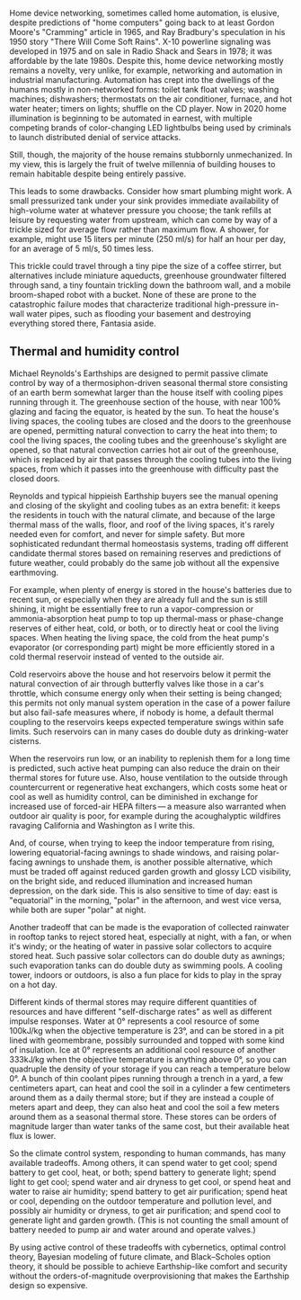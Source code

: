 Home device networking, sometimes called home automation, is elusive,
despite predictions of "home computers" going back to at least Gordon
Moore's "Cramming" article in 1965, and Ray Bradbury's speculation in
his 1950 story "There Will Come Soft Rains".  X-10 powerline signaling
was developed in 1975 and on sale in Radio Shack and Sears in 1978; it
was affordable by the late 1980s.  Despite this, home device
networking mostly remains a novelty, very unlike, for example,
networking and automation in industrial manufacturing.  Automation has
crept into the dwellings of the humans mostly in non-networked forms:
toilet tank float valves; washing machines; dishwashers; thermostats
on the air conditioner, furnace, and hot water heater; timers on
lights; shuffle on the CD player.  Now in 2020 home illumination is
beginning to be automated in earnest, with multiple competing brands
of color-changing LED lightbulbs being used by criminals to launch
distributed denial of service attacks.

Still, though, the majority of the house remains stubbornly
unmechanized.  In my view, this is largely the fruit of twelve
millennia of building houses to remain habitable despite being
entirely passive.

This leads to some drawbacks.  Consider how smart plumbing might work.
A small pressurized tank under your sink provides immediate
availability of high-volume water at whatever pressure you choose; the
tank refills at leisure by requesting water from upstream, which can
come by way of a trickle sized for average flow rather than maximum
flow.  A shower, for example, might use 15 liters per minute (250
ml/s) for half an hour per day, for an average of 5 ml/s, 50 times
less.

This trickle could travel through a tiny pipe the size of a coffee
stirrer, but alternatives include miniature aqueducts, greenhouse
groundwater filtered through sand, a tiny fountain trickling down the
bathroom wall, and a mobile broom-shaped robot with a bucket.  None of
these are prone to the catastrophic failure modes that characterize
traditional high-pressure in-wall water pipes, such as flooding your
basement and destroying everything stored there, Fantasia aside.

Thermal and humidity control
----------------------------

Michael Reynolds's Earthships are designed to permit passive climate
control by way of a thermosiphon-driven seasonal thermal store
consisting of an earth berm somewhat larger than the house itself with
cooling pipes running through it.  The greenhouse section of the
house, with near 100% glazing and facing the equator, is heated by the
sun.  To heat the house's living spaces, the cooling tubes are closed
and the doors to the greenhouse are opened, permitting natural
convection to carry the heat into them; to cool the living spaces, the
cooling tubes and the greenhouse's skylight are opened, so that
natural convection carries hot air out of the greenhouse, which is
replaced by air that passes through the cooling tubes into the living
spaces, from which it passes into the greenhouse with difficulty past
the closed doors.

Reynolds and typical hippieish Earthship buyers see the manual opening
and closing of the skylight and cooling tubes as an extra benefit: it
keeps the residents in touch with the natural climate, and because of
the large thermal mass of the walls, floor, and roof of the living
spaces, it's rarely needed even for comfort, and never for simple
safety.  But more sophisticated redundant thermal homeostasis systems,
trading off different candidate thermal stores based on remaining
reserves and predictions of future weather, could probably do the same
job without all the expensive earthmoving.

For example, when plenty of energy is stored in the house's batteries
due to recent sun, or especially when they are already full and the
sun is still shining, it might be essentially free to run a
vapor-compression or ammonia-absorption heat pump to top up
thermal-mass or phase-change reserves of either heat, cold, or both,
or to directly heat or cool the living spaces.  When heating the
living space, the cold from the heat pump's evaporator (or
corresponding part) might be more efficiently stored in a cold thermal
reservoir instead of vented to the outside air.

Cold reservoirs above the house and hot reservoirs below it permit the
natural convection of air through butterfly valves like those in a
car's throttle, which consume energy only when their setting is being
changed; this permits not only manual system operation in the case of
a power failure but also fail-safe measures where, if nobody is home,
a default thermal coupling to the reservoirs keeps expected
temperature swings within safe limits.  Such reservoirs can in many
cases do double duty as drinking-water cisterns.

When the reservoirs run low, or an inability to replenish them for a
long time is predicted, such active heat pumping can also reduce the
drain on their thermal stores for future use.  Also, house ventilation
to the outside through countercurrent or regenerative heat exchangers,
which costs some heat or cool as well as humidity control, can be
diminished in exchange for increased use of forced-air HEPA
filters — a measure also warranted when outdoor air quality is poor,
for example during the acoughalyptic wildfires ravaging California and
Washington as I write this.

And, of course, when trying to keep the indoor temperature from
rising, lowering equatorial-facing awnings to shade windows, and
raising polar-facing awnings to unshade them, is another possible
alternative, which must be traded off against reduced garden growth
and glossy LCD visibility, on the bright side, and reduced
illumination and increased human depression, on the dark side.  This
is also sensitive to time of day: east is "equatorial" in the morning,
"polar" in the afternoon, and west vice versa, while both are super
"polar" at night.

Another tradeoff that can be made is the evaporation of collected
rainwater in rooftop tanks to reject stored heat, especially at night,
with a fan, or when it's windy; or the heating of water in passive
solar collectors to acquire stored heat.  Such passive solar
collectors can do double duty as awnings; such evaporation tanks can
do double duty as swimming pools.  A cooling tower, indoors or
outdoors, is also a fun place for kids to play in the spray on a hot
day.

Different kinds of thermal stores may require different quantities of
resources and have different "self-discharge rates" as well as
different impulse responses.  Water at 0° represents a cool resource
of some 100kJ/kg when the objective temperature is 23°, and can be
stored in a pit lined with geomembrane, possibly surrounded and topped
with some kind of insulation.  Ice at 0° represents an additional cool
resource of another 333kJ/kg when the objective temperature is
anything above 0°, so you can quadruple the density of your storage if
you can reach a temperature below 0°.  A bunch of thin coolant pipes
running through a trench in a yard, a few centimeters apart, can heat
and cool the soil in a cylinder a few centimeters around them as a
daily thermal store; but if they are instead a couple of meters apart
and deep, they can also heat and cool the soil a few meters around
them as a seasonal thermal store.  These stores can be orders of
magnitude larger than water tanks of the same cost, but their
available heat flux is lower.

So the climate control system, responding to human commands, has many
available tradeoffs.  Among others, it can spend water to get cool;
spend battery to get cool, heat, or both; spend battery to generate
light; spend light to get cool; spend water and air dryness to get
cool, or spend heat and water to raise air humidity; spend battery to
get air purification; spend heat or cool, depending on the outdoor
temperature and pollution level, and possibly air humidity or dryness,
to get air purification; and spend cool to generate light and garden
growth.  (This is not counting the small amount of battery needed to
pump air and water around and operate valves.)

By using active control of these tradeoffs with cybernetics, optimal
control theory, Bayesian modeling of future climate, and Black–Scholes
option theory, it should be possible to achieve Earthship-like comfort
and security without the orders-of-magnitude overprovisioning that
makes the Earthship design so expensive.

